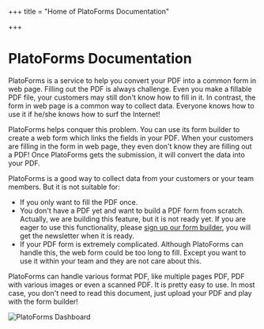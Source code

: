 +++
title = "Home of PlatoForms Documentation"

+++

# PlatoForms Documentation


PlatoForms is a service to help you convert your PDF into a common form in web page.  Filling out the PDF is always challenge. Even you make a fillable PDF file, your customers may still don't know how to fill in it. In contrast, the form in web page is a common way to collect data. Everyone knows how to use it if he/she knows how to surf the Internet!

PlatoForms helps conquer this problem. You can use its form builder to create a web form which links the fields in your PDF.  When your customers are filling in the form in web page, they even don't know they are filling out a PDF!  Once PlatoForms gets the submission, it will convert the data into your PDF. 

PlatoForms is a good way to collect data from your customers or your team members. But it is not suitable for:

* If you only want to fill the PDF once.
* You don't have a PDF yet and want to build a PDF form from scratch. Actually, we are building this feature, but it is not ready yet. If you are eager to use this functionality, please [sign up our form builder](https://design.platoforms.com), you will get the newsletter when it is ready.
* If your PDF form is extremely complicated. Although PlatoForms can handle this, the web form could be too long to fill. Except you want to use it within your team and they are not care about this.

PlatoForms can handle various format PDF, like multiple pages PDF, PDF with various images or even a scanned PDF. It is pretty easy to use. In most case, you don't need to read this document, just upload your PDF and play with the form builder!


![PlatoForms Dashboard](/images/page/home/dashboard.png)